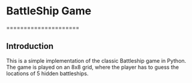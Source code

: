 # BattleShip Game
=====================

## Introduction
This is a simple implementation of the classic Battleship game in Python. The game is played on an 8x8 grid, where the player has to guess the locations of 5 hidden battleships.

